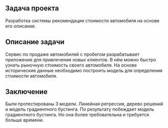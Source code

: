 ## Задача проекта

Разработка системы рекомендации стоимости автомобиля на основе его описания.

## Описание задачи

Сервис по продаже автомобилей с пробегом разрабатывает приложение для привлечения новых клиентов. В нём можно быстро узнать рыночную стоимость своего автомобиля. На основе исторические данные необходимо построить модель для определения стоимости автомобиля.

## Заключение

Были протестированы 3 модели. Линейная регрессия, дерево решений и модель градиентного бустинга. По результату побеждает модель градиентного бустинга. Но она более требовательна и требуется больше времени.
